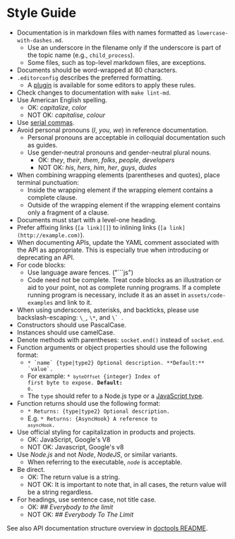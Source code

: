 # Style Guide

* Documentation is in markdown files with names formatted as
  `lowercase-with-dashes.md`.
  * Use an underscore in the filename only if the underscore is part of the
    topic name (e.g., `child_process`).
  * Some files, such as top-level markdown files, are exceptions.
* Documents should be word-wrapped at 80 characters.
* `.editorconfig` describes the preferred formatting.
  * A [plugin][] is available for some editors to apply these rules.
* Check changes to documentation with `make lint-md`.
* Use American English spelling.
  * OK: _capitalize_, _color_
  * NOT OK: _capitalise_, _colour_
* Use [serial commas][].
* Avoid personal pronouns (_I_, _you_, _we_) in reference documentation.
  * Personal pronouns are acceptable in colloquial documentation such as guides.
  * Use gender-neutral pronouns and gender-neutral plural nouns.
    * OK: _they_, _their_, _them_, _folks_, _people_, _developers_
    * NOT OK: _his_, _hers_, _him_, _her_, _guys_, _dudes_
* When combining wrapping elements (parentheses and quotes), place terminal
  punctuation:
  * Inside the wrapping element if the wrapping element contains a complete
    clause.
  * Outside of the wrapping element if the wrapping element contains only a
    fragment of a clause.
* Documents must start with a level-one heading.
* Prefer affixing links (`[a link][]`) to inlining links
  (`[a link](http://example.com)`).
* When documenting APIs, update the YAML comment associated with the API as
  appropriate. This is especially true when introducing or deprecating an API.
* For code blocks:
  * Use language aware fences. ("```js")
  * Code need not be complete. Treat code blocks as an illustration or aid to
    your point, not as complete running programs. If a complete running program
    is necessary, include it as an asset in `assets/code-examples` and link to
    it.
* When using underscores, asterisks, and backticks, please use
  backslash-escaping: `\_`, `\*`, and ``\` ``.
* Constructors should use PascalCase.
* Instances should use camelCase.
* Denote methods with parentheses: `socket.end()` instead of `socket.end`.
* Function arguments or object properties should use the following format:
  * ```* `name` {type|type2} Optional description. **Default:** `value`.```
  <!--lint disable maximum-line-length remark-lint-->
  * For example: <code>* `byteOffset` {integer} Index of first byte to expose. **Default:** `0`.</code>
  <!--lint enable maximum-line-length remark-lint-->
  * The `type` should refer to a Node.js type or a [JavaScript type][].
* Function returns should use the following format:
  * <code>* Returns: {type|type2} Optional description.</code>
  * E.g. <code>* Returns: {AsyncHook} A reference to `asyncHook`.</code>
* Use official styling for capitalization in products and projects.
  * OK: JavaScript, Google's V8
  <!--lint disable prohibited-strings remark-lint-->
  * NOT OK: Javascript, Google's v8
* Use _Node.js_ and not _Node_, _NodeJS_, or similar variants.
  <!-- lint enable prohibited-strings remark-lint-->
  * When referring to the executable, _`node`_ is acceptable.
* Be direct.
  * OK: The return value is a string.
  <!-- lint disable prohibited-strings remark-lint-->
  * NOT OK: It is important to note that, in all cases, the return value will be
    a string regardless.
  <!-- lint enable prohibited-strings remark-lint-->
* For headings, use sentence case, not title case.
  * OK: _## Everybody to the limit_
  * NOT OK: _## Everybody To The Limit_

See also API documentation structure overview in [doctools README][].

[Javascript type]: https://developer.mozilla.org/en-US/docs/Web/JavaScript/Guide/Grammar_and_types#Data_structures_and_types
[serial commas]: https://en.wikipedia.org/wiki/Serial_comma
[plugin]: https://editorconfig.org/#download
[doctools README]: ../../tools/doc/README.md
